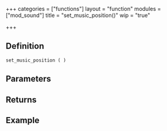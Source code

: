 +++
categories = ["functions"]
layout = "function"
modules = ["mod_sound"]
title = "set_music_position()"
wip = "true"

+++

## Definition

    set_music_position ( )

## Parameters

## Returns

## Example

```
```
